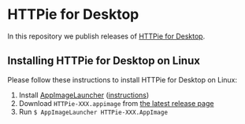 # HTTPie for Desktop

In this repository we publish releases of [HTTPie for Desktop](https://httpie.io/product).


## Installing HTTPie for Desktop on Linux

Please follow these instructions to install HTTPie for Desktop on Linux:

1. Install [AppImageLauncher](https://github.com/TheAssassin/AppImageLauncher) ([instructions](https://github.com/TheAssassin/AppImageLauncher#system-wide-installation))
2. Download `HTTPie-XXX.appimage` from [the latest release page](https://github.com/httpie/desktop/releases/latest)
3. Run `$ AppImageLauncher HTTPie-XXX.AppImage`
